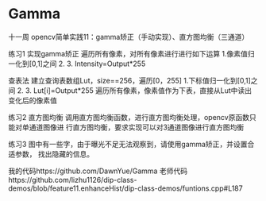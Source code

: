# Gamma
十一周
opencv简单实践11：gamma矫正（手动实现）、直方图均衡（三通道）

练习1 实现gamma矫正
遍历所有像素，对所有像素进行进行如下运算
1.像素值归一化到[0,1]之间 2. 3. Intensity=Output*255

查表法
建立查询表数组Lut，size==256，遍历[0，255]
1.下标值归一化到[0,1]之间 2.  3. Lut[i]=Output*255
遍历所有像素，像素值作为下表，直接从Lut中读出变化后的像素值

练习2 直方图均衡
调用直方图均衡函数，进行直方图均衡处理，opencv原函数只能对单通道图像进
行直方图均衡，要求实现可以对3通道图像进行直方图均衡

练习3 
图中有一些字，由于曝光不足无法观察到，请使用gamma矫正，并设置合适参数，
找出隐藏的信息。

我的代码https://github.com/DawnYue/Gamma
老师代码https://github.com/lizhu1126/dip-class-demos/blob/feature11.enhanceHist/dip-class-demos/funtions.cpp#L187
